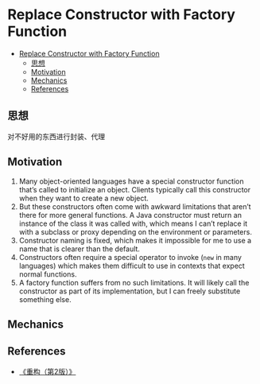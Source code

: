 # Replace Constructor with Factory Function


<!-- TOC -->

- [Replace Constructor with Factory Function](#replace-constructor-with-factory-function)
    - [思想](#思想)
    - [Motivation](#motivation)
    - [Mechanics](#mechanics)
    - [References](#references)

<!-- /TOC -->


## 思想
对不好用的东西进行封装、代理


## Motivation
1. Many object­-oriented languages have a special constructor function that’s called to initialize an object. Clients typically call this constructor when they want to create a new object. 
2. But these constructors often come with awkward limitations that aren’t there for more general functions. A Java constructor must return an instance of the class it was called with, which means I can’t replace it with a subclass or proxy depending on the environment or parameters. 
3. Constructor naming is fixed, which makes it impossible for me to use a name that is clearer than the default. 
4. Constructors often require a special operator to invoke (`new` in many languages) which makes them difficult to use in contexts that expect normal functions. 
5. A factory function suffers from no such limitations. It will likely call the constructor as part of its implementation, but I can freely substitute something else.


## Mechanics


## References
* [《重构（第2版）》](https://book.douban.com/subject/33400354/)
